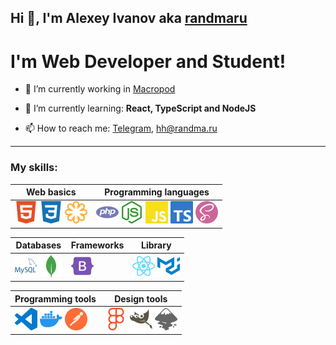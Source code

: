 ## Hi 👋, I'm Alexey Ivanov aka [randmaru](http://github.com/randmaru)

# I'm Web Developer and Student!

- 🔭 I’m currently working in [Macropod](http://macropod.ru)

- 🌱 I’m currently learning: **React, TypeScript and NodeJS**

- 📫 How to reach me: [Telegram](http://t.me/randmaru), hh@randma.ru

---

### **My skills**:

| Web basics | Programming languages  |
| - | - |
| <img src="./assets/svg/html5.svg">&nbsp;<img src="./assets/svg/css3.svg">&nbsp;<img src="./assets/svg/svg.svg"> | <img src="./assets/svg/php.svg">&nbsp;<img src="./assets/svg/nodejs.svg">&nbsp;<img src="./assets/svg/js.svg">&nbsp;<img src="./assets/svg/ts.svg">&nbsp;<img src="./assets/svg/sass.svg"> |

| Databases | Frameworks| Library |
| - | - | - |
| <img src="./assets/svg/mysql.svg">&nbsp;<img src="./assets/svg/mongodb.svg"> | <img src="./assets/svg/bootstrap.svg"> | <img src="./assets/svg/react.svg">&nbsp;<img src="./assets/svg/material-ui.svg"> |

| Programming tools | Design tools |
| - | - |
| <img src="./assets/svg/vscode.svg">&nbsp;<img src="./assets/svg/docker.svg">&nbsp;<img src="./assets/svg/postman.svg"> | <img src="./assets/svg/figma.svg">&nbsp;<img src="./assets/svg/gimp.svg">&nbsp;<img src="./assets/svg/inkscape.svg"> |

